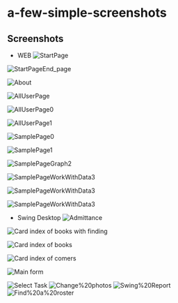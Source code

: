 # a-few-simple-screenshots

Screenshots
-----------
* WEB
![StartPage](https://github.com/Andrew0117/a-few-simple-screenshots/blob/af018392a26366e44eafc6b413164b40ec2e2cdb/web/StartPage.png)

![StartPageEnd_page](https://github.com/Andrew0117/a-few-simple-screenshots/blob/af018392a26366e44eafc6b413164b40ec2e2cdb/web/StartPageEnd_page.png)

![About](https://github.com/Andrew0117/a-few-simple-screenshots/blob/af018392a26366e44eafc6b413164b40ec2e2cdb/web/About.png)

![AllUserPage](https://github.com/Andrew0117/a-few-simple-screenshots/blob/015c801102d9998c43d89b61e9599f2357fa8627/web/AllUserPage.png)

![AllUserPage0](https://github.com/Andrew0117/a-few-simple-screenshots/blob/015c801102d9998c43d89b61e9599f2357fa8627/web/AllUserPage0.png)

![AllUserPage1](https://github.com/Andrew0117/a-few-simple-screenshots/blob/af018392a26366e44eafc6b413164b40ec2e2cdb/web/AllUserPage1.png)

![SamplePage0](https://github.com/Andrew0117/a-few-simple-screenshots/blob/af018392a26366e44eafc6b413164b40ec2e2cdb/web/SamplePage0.png)

![SamplePage1](https://github.com/Andrew0117/a-few-simple-screenshots/blob/af018392a26366e44eafc6b413164b40ec2e2cdb/web/SamplePage1.png)

![SamplePageGraph2](https://github.com/Andrew0117/a-few-simple-screenshots/blob/af018392a26366e44eafc6b413164b40ec2e2cdb/web/SamplePageGraph2.png)

![SamplePageWorkWithData3](https://github.com/Andrew0117/a-few-simple-screenshots/blob/af018392a26366e44eafc6b413164b40ec2e2cdb/web/SamplePageWorkWithData3.png)

![SamplePageWorkWithData3](https://github.com/Andrew0117/a-few-simple-screenshots/blob/22fef606cb12cfb0afed9b256d4111b6a69e1fa3/web/main-page.png)

![SamplePageWorkWithData3](https://github.com/Andrew0117/a-few-simple-screenshots/blob/22fef606cb12cfb0afed9b256d4111b6a69e1fa3/web/add-dialog.png)

* Swing Desktop
![Admittance](https://github.com/Andrew0117/a-few-simple-screenshots/blob/af018392a26366e44eafc6b413164b40ec2e2cdb/swing/Admittance.png)

![Card index of books with finding](https://github.com/Andrew0117/a-few-simple-screenshots/blob/main/swing/Card%20index%20of%20books%20with%20finding.png?raw=true)

![Card index of books](https://github.com/Andrew0117/a-few-simple-screenshots/blob/9b3d79813bcf4c68c8a1aa89d2b1f62b87fe17a5/swing/Card%20index%20of%20books.png)

![Card index of comers](https://github.com/Andrew0117/a-few-simple-screenshots/blob/main/swing/Card%20index%20of%20comers.png?raw=true)

![Main form](https://github.com/Andrew0117/a-few-simple-screenshots/blob/af018392a26366e44eafc6b413164b40ec2e2cdb/swing/Main%20form.png)

![Select Task](https://github.com/Andrew0117/a-few-simple-screenshots/blob/af018392a26366e44eafc6b413164b40ec2e2cdb/swing/Select%20Task.png)
![Change%20photos](https://github.com/Andrew0117/a-few-simple-screenshots/blob/6b0f3f09e8ca3a06b12f697a4539adaf31f73ed8/swing/Change%20photos.png)
![Swing%20Report](https://github.com/Andrew0117/a-few-simple-screenshots/blob/2b7f6ec7949eccf9e79ee0cda28ca9f827b7a444/swing/Swing%20Report.png)
![Find%20a%20roster](https://github.com/Andrew0117/a-few-simple-screenshots/blob/2b7f6ec7949eccf9e79ee0cda28ca9f827b7a444/swing/Find%20a%20roster.png)
